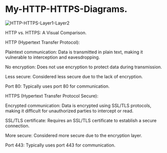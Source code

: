 # My-HTTP-HTTPS-Diagrams.

![HTTP-HTTPS-Layer1-Layer2](https://github.com/user-attachments/assets/69866e23-1ad4-4a92-8fff-e9e2ff5737f2)

HTTP vs. HTTPS: A Visual Comparison.

HTTP (Hypertext Transfer Protocol):

Plaintext communication: Data is transmitted in plain text, making it vulnerable to interception and eavesdropping.

No encryption: Does not use encryption to protect data during transmission.

Less secure: Considered less secure due to the lack of encryption.

Port 80: Typically uses port 80 for communication.

HTTPS (Hypertext Transfer Protocol Secure):

Encrypted communication: Data is encrypted using SSL/TLS protocols, making it difficult for unauthorized parties to intercept or read.

SSL/TLS certificate: Requires an SSL/TLS certificate to establish a secure connection.

More secure: Considered more secure due to the encryption layer.

Port 443: Typically uses port 443 for communication.
